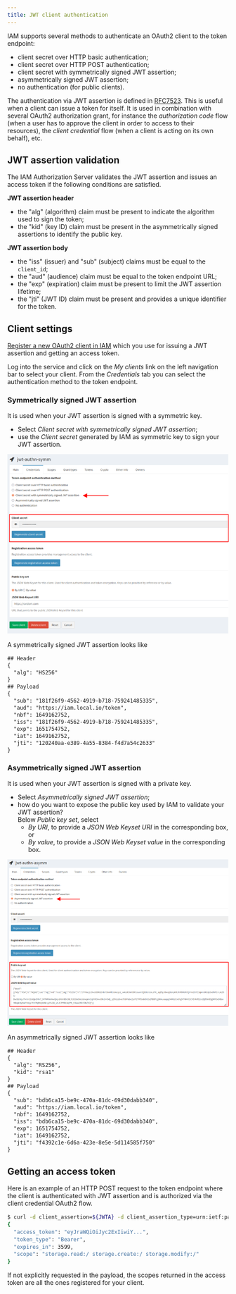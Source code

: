 ```yaml
---
title: JWT client authentication
---
```


IAM supports several methods to authenticate an OAuth2 client to the token endpoint:

* client secret over HTTP basic authentication;
* client secret over HTTP POST authentication;
* client secret with symmetrically signed JWT assertion;
* asymmetrically signed JWT assertion;
* no authentication (for public clients).

The authentication via JWT assertion is defined in [RFC7523][jwt-authn].
This is useful when a client can issue a token for itself. It is used in combination
with several OAuth2 authorization grant, for instance the _authorization code_ flow (when a user has to approve the client in order to access to their resources), the _client credential_ flow (when a client is acting on its own behalf), etc.

## JWT assertion validation

The IAM Authorization Server validates the JWT assertion and issues an access token if
the following conditions are satisfied.

__JWT assertion header__

* the "alg" (algorithm) claim must be present to indicate the algorithm used to sign the token;
* the "kid" (key ID) claim must be present in the asymmetrically signed assertions to identify the public key.

__JWT assertion body__

* the "iss" (issuer) and "sub" (subject) claims must be equal to the `client_id`;
* the "aud" (audience) claim must be equal to the token endpoint URL;
* the "exp" (expiration) claim must be present to limit the JWT assertion lifetime;
* the "jti" (JWT ID) claim must be present and provides a unique identifier for the token.

## Client settings

[Register a new OAuth2 client in IAM][client-registration] which you use for issuing a JWT assertion and getting an access token.

Log into the service and click on the _My clients_ link on the left navigation bar to select your client.
From the _Credentials_ tab you can select the authentication method to the token endpoint.

### Symmetrically signed JWT assertion

It is used when your JWT assertion is signed with a symmetric key.

* Select _Client secret with symmetrically signed JWT assertion_;
* use the _Client secret_ generated by IAM as symmetric key to sign your JWT assertion.

![Symmetrically signed JWT](../images/jwt-authn-symm.png)

A symmetrically signed JWT assertion looks like

```
## Header
{
  "alg": "HS256"
}
## Payload
{
  "sub": "181f26f9-4562-4919-b718-759241485335",
  "aud": "https://iam.local.io/token",
  "nbf": 1649162752,
  "iss": "181f26f9-4562-4919-b718-759241485335",
  "exp": 1651754752,
  "iat": 1649162752,
  "jti": "120240aa-e389-4a55-8384-f4d7a54c2633"
}
```

### Asymmetrically signed JWT assertion

It is used when your JWT assertion is signed with a private key.

* Select _Asymmetrically signed JWT assertion_;
* how do you want to expose the public key used by IAM to validate your JWT assertion?  
  Below _Public key set_, select
  * _By URI_, to provide a _JSON Web Keyset URI_ in the corresponding box, or
  * _By value_, to provide a _JSON Web Keyset value_ in the corresponding box.

![Asymmetrically signed JWT by value](../images/jwt-authn-asymm.png)

An asymmetrically signed JWT assertion looks like

```
## Header
{
  "alg": "RS256",
  "kid": "rsa1"
}
## Payload
{
  "sub": "bdb6ca15-be9c-470a-81dc-69d30dabb340",
  "aud": "https://iam.local.io/token",
  "nbf": 1649162752,
  "iss": "bdb6ca15-be9c-470a-81dc-69d30dabb340",
  "exp": 1651754752,
  "iat": 1649162752,
  "jti": "f4392c1e-6d6a-423e-8e5e-5d114585f750"
}
```

## Getting an access token

Here is an example of an HTTP POST request to the token endpoint where the client is authenticated
with JWT assertion and is authorized via the client credential OAuth2 flow.  

```bash
$ curl -d client_assertion=${JWTA} -d client_assertion_type=urn:ietf:params:oauth:client-assertion-type:jwt-bearer -d grant_type=client_credentials https://iam.local.io/token | jq
{
  "access_token": "eyJraWQiOiJyc2ExIiwiY...",
  "token_type": "Bearer",
  "expires_in": 3599,
  "scope": "storage.read:/ storage.create:/ storage.modify:/"
}
```

If not explicitly requested in the payload, the scopes returned
in the access token are all the ones registered for your client.

[jwt-authn]: https://datatracker.ietf.org/doc/html/rfc7523#section-2.2
[client-registration]: ../client-registration
